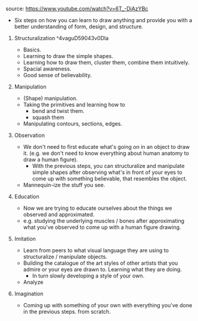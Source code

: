 
source: https://www.youtube.com/watch?v=6T_-DiAzYBc

- Six steps on how you can learn to draw anything and provide you with a better understanding of form, design, and structure.

1. Structuralization ^4vaguD59043v0Dla
    - Basics. 
    - Learning to draw the simple shapes.
    - Learning how to draw them, cluster them, combine them intuitively.
    - Spacial awareness.
    - Good sense of believability.

2. Manipulation
    - (Shape) manipulation.
    - Taking the primitives and learning how to 
      - bend and twist them.
      - squash them
    - Manipulating contours, sections, edges.

3. Observation
    - We don't need to first educate what's going on in an object to draw it. (e.g. we don't need to know everything about human anatomy to draw a human figure).
      - With the previous steps, you can structuralize and manipulate simple shapes after observing what's in front of your eyes to come up with something believable, that resembles the object.
    - Mannequin-ize the stuff you see.

4. Education
    - Now we are trying to educate ourselves about the things we observed and approximated.
    - e.g. studying the underlying muscles / bones after approximating what you've observed to come up with a human figure drawing.

5. Imitation
    - Learn from peers to what visual language they are using to structuralize / manipulate objects.
    - Building the catalogue of the art styles of other artists that you admire or your eyes are drawn to. Learning what they are doing.
      - In turn slowly developing a style of your own.
    - Analyze

6. Imagination
    - Coming up with something of your own with everything you've done in the previous steps. from scratch.
